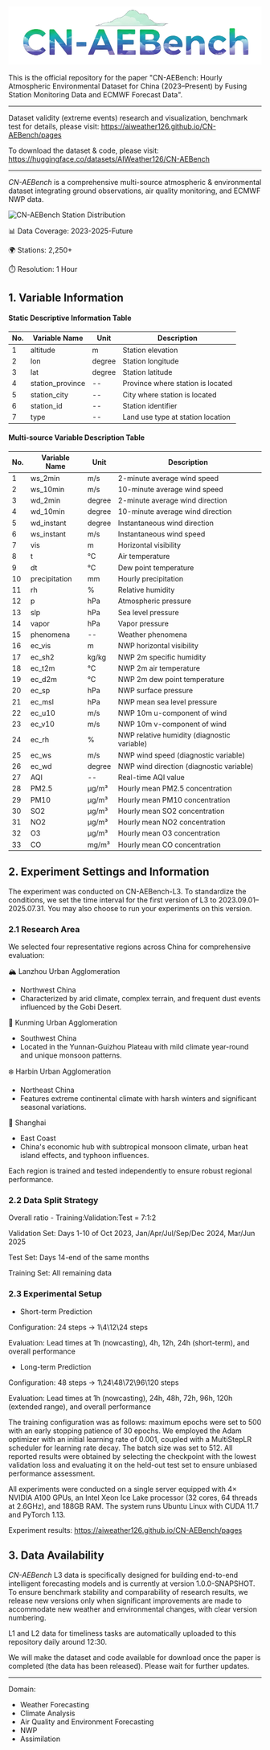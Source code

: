 ![CN-AEBench Dataset](./static/title.png)

This is the official repository for the paper "CN-AEBench: Hourly Atmospheric Environmental Dataset for China (2023–Present) by Fusing Station Monitoring Data and ECMWF Forecast Data".

---

Dataset validity (extreme events) research and visualization, benchmark test for details, please visit: https://aiweather126.github.io/CN-AEBench/pages

To download the dataset & code, please visit: https://huggingface.co/datasets/AIWeather126/CN-AEBench

---

*CN-AEBench* is a comprehensive multi-source atmospheric & environmental dataset integrating ground observations, air quality monitoring, and ECMWF NWP data. 

![CN-AEBench Station Distribution](./static/distribution.png)

📊 Data Coverage: 2023-2025-Future

🌍 Stations: 2,250+

⏱️ Resolution: 1 Hour

## 1. Variable Information
#### Static Descriptive Information Table

| No. | Variable Name | Unit | Description |
|-----|--------------|------|-------------|
| 1 | altitude | m | Station elevation |
| 2 | lon | degree | Station longitude |
| 3 | lat | degree | Station latitude |
| 4 | station_province | -- | Province where station is located |
| 5 | station_city | -- | City where station is located |
| 6 | station_id | -- | Station identifier |
| 7 | type | -- | Land use type at station location |


#### Multi-source Variable Description Table

| No. | Variable Name | Unit | Description |
|-----|--------------|------|-------------|
| 1 | ws_2min | m/s | 2-minute average wind speed |
| 2 | ws_10min | m/s | 10-minute average wind speed |
| 3 | wd_2min | degree | 2-minute average wind direction |
| 4 | wd_10min | degree | 10-minute average wind direction |
| 5 | wd_instant | degree | Instantaneous wind direction |
| 6 | ws_instant | m/s | Instantaneous wind speed |
| 7 | vis | m | Horizontal visibility |
| 8 | t | °C | Air temperature |
| 9 | dt | °C | Dew point temperature |
| 10 | precipitation | mm | Hourly precipitation |
| 11 | rh | % | Relative humidity |
| 12 | p | hPa | Atmospheric pressure |
| 13 | slp | hPa | Sea level pressure |
| 14 | vapor | hPa | Vapor pressure |
| 15 | phenomena | -- | Weather phenomena |
| 16 | ec_vis | m | NWP horizontal visibility |
| 17 | ec_sh2 | kg/kg | NWP 2m specific humidity |
| 18 | ec_t2m | °C | NWP 2m air temperature |
| 19 | ec_d2m | °C | NWP 2m dew point temperature |
| 20 | ec_sp | hPa | NWP surface pressure |
| 21 | ec_msl | hPa | NWP mean sea level pressure |
| 22 | ec_u10 | m/s | NWP 10m u-component of wind |
| 23 | ec_v10 | m/s | NWP 10m v-component of wind |
| 24 | ec_rh | % | NWP relative humidity (diagnostic variable) |
| 25 | ec_ws | m/s | NWP wind speed (diagnostic variable) |
| 26 | ec_wd | degree | NWP wind direction (diagnostic variable) |
| 27 | AQI | -- | Real-time AQI value |
| 28 | PM2.5 | μg/m³ | Hourly mean PM2.5 concentration |
| 29 | PM10 | μg/m³ | Hourly mean PM10 concentration |
| 30 | SO2 | μg/m³ | Hourly mean SO2 concentration |
| 31 | NO2 | μg/m³ | Hourly mean NO2 concentration |
| 32 | O3 | μg/m³ | Hourly mean O3 concentration |
| 33 | CO | mg/m³ | Hourly mean CO concentration |

## 2. Experiment Settings and Information
The experiment was conducted on CN-AEBench-L3. 
To standardize the conditions, we set the time interval for the first version of L3 to 2023.09.01–2025.07.31. You may also choose to run your experiments on this version.

### 2.1 Research Area
We selected four representative regions across China for comprehensive evaluation:

🏔️ Lanzhou Urban Agglomeration
- Northwest China
- Characterized by arid climate, complex terrain, and frequent dust events influenced by the Gobi Desert.

🌺 Kunming Urban Agglomeration
- Southwest China
- Located in the Yunnan-Guizhou Plateau with mild climate year-round and unique monsoon patterns.

❄️ Harbin Urban Agglomeration
- Northeast China
- Features extreme continental climate with harsh winters and significant seasonal variations.

🌊 Shanghai
- East Coast
- China's economic hub with subtropical monsoon climate, urban heat island effects, and typhoon influences.

Each region is trained and tested independently to ensure robust regional performance.
### 2.2 Data Split Strategy
Overall ratio - Training:Validation:Test = 7:1:2

Validation Set: Days 1-10 of Oct 2023, Jan/Apr/Jul/Sep/Dec 2024, Mar/Jun 2025

Test Set: Days 14-end of the same months

Training Set: All remaining data

### 2.3 Experimental Setup
- Short-term Prediction

Configuration: 24 steps → 1\4\12\24 steps

Evaluation: Lead times at 1h (nowcasting), 4h, 12h, 24h (short-term), and overall performance

- Long-term Prediction

Configuration: 48 steps → 1\24\48\72\96\120 steps

Evaluation: Lead times at 1h (nowcasting), 24h, 48h, 72h, 96h, 120h (extended range), and overall performance

The training configuration was as follows: maximum epochs were set to 500 with 
an early stopping patience of 30 epochs. We employed the Adam optimizer with an 
initial learning rate of 0.001, coupled with a MultiStepLR scheduler for learning 
rate decay. The batch size was set to 512. All reported results were obtained by 
selecting the checkpoint with the lowest validation loss and evaluating it on the 
held-out test set to ensure unbiased performance assessment.

All experiments were conducted on a single server equipped with 4× NVIDIA A100 GPUs, an Intel Xeon Ice Lake processor (32 cores, 64 threads at 2.6GHz), 
and 188GB RAM. The system runs Ubuntu Linux with CUDA 11.7 and PyTorch 1.13. 

Experiment results: https://aiweather126.github.io/CN-AEBench/pages

## 3. Data Availability
*CN-AEBench* L3 data is specifically designed for building end-to-end intelligent forecasting models and is currently at version 1.0.0-SNAPSHOT.
To ensure benchmark stability and comparability of research results, we release new versions only when significant improvements are made to accommodate new weather and environmental changes, with clear version numbering.

L1 and L2 data for timeliness tasks are automatically uploaded to this repository daily around 12:30.

We will make the dataset and code available for download once the paper is completed (the data has been released). Please wait for further updates.

---
Domain:
  - Weather Forecasting
  - Climate Analysis
  - Air Quality and Environment Forecasting
  - NWP
  - Assimilation
